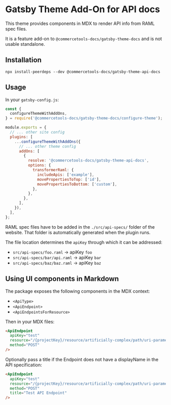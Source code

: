 # Gatsby Theme Add-On for API docs

This theme provides components in MDX to render API info from RAML spec files.

It is a feature add-on to `@commercetools-docs/gatsby-theme-docs` and is not usable standalone.

## Installation

```
npx install-peerdeps --dev @commercetools-docs/gatsby-theme-api-docs
```

## Usage

In your `gatsby-config.js`:

```js
const {
  configureThemeWithAddOns,
} = require('@commercetools-docs/gatsby-theme-docs/configure-theme');

module.exports = {
  // ... other site config
  plugins: [
    ...configureThemeWithAddOns({
      // ... other theme config
      addOns: [
        {
          resolve: '@commercetools-docs/gatsby-theme-api-docs',
          options: {
            transformerRaml: {
              includeApis: ['example'],
              movePropertiesToTop: ['id'],
              movePropertiesToBottom: ['custom'],
            },
          },
        },
      ],
    }),
  ],
};
```

RAML spec files have to be added in the `./src/api-specs/` folder of the website. That folder is automatically generated when the plugin runs.

The file location determines the `apiKey` through which it can be addressed:

- `src/api-specs/foo.raml` -> apiKey `foo`
- `src/api-specs/bar/api.raml` -> apiKey `bar`
- `src/api-specs/baz/baz.raml` -> apiKey `baz`

## Using UI components in Markdown

The package exposes the following components in the MDX context:

- `<ApiType>`
- `<ApiEndpoint>`
- `<ApiEndpointsForResource>`

Then in your MDX files:

```markdown
<ApiEndpoint
  apiKey="test"
  resource="/{projectKey}/resource/artificially-complex/path/uri-parameter-one={uriParameterOne}/{uriParameterTwo}"
  method="POST"
/>
```

Optionally pass a title if the Endpoint does not have a displayName in the API specification:

```markdown
<ApiEndpoint
  apiKey="test"
  resource="/{projectKey}/resource/artificially-complex/path/uri-parameter-one={uriParameterOne}/{uriParameterTwo}"
  method="POST"
  title="Test API Endpoint"
/>
```
